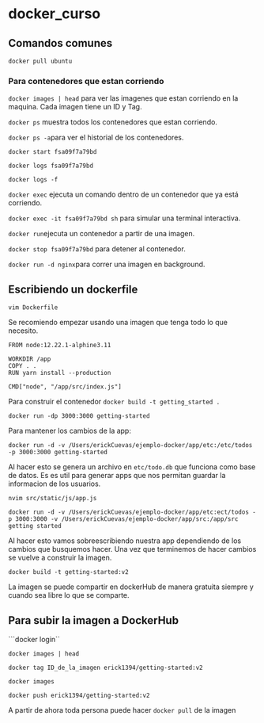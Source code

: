 # docker_curso

## Comandos comunes

```docker pull ubuntu```

### Para contenedores que estan corriendo 

```docker images | head``` para ver las imagenes que estan corriendo en la maquina. Cada imagen tiene un ID y Tag.

```docker ps``` muestra todos los contenedores que estan corriendo.

```docker ps -a```para ver el historial de los contenedores.

```docker start fsa09f7a79bd```

```docker logs fsa09f7a79bd```

```docker logs -f```

```docker exec``` ejecuta un comando dentro de un contenedor que ya está corriendo. 

```docker exec -it fsa09f7a79bd sh``` para simular una terminal interactiva. 

```docker run```ejecuta un contenedor a partir de una imagen. 

```docker stop fsa09f7a79bd``` para detener al contenedor. 

```docker run -d nginx```para correr una imagen en background. 

## Escribiendo un dockerfile

```vim Dockerfile```

Se recomiendo empezar usando una imagen que tenga todo lo que necesito. 

```
FROM node:12.22.1-alphine3.11

WORKDIR /app
COPY . .
RUN yarn install --production

CMD["node", "/app/src/index.js"]

``` 

Para construir el contenedor ```docker build -t getting_started .```

```docker run -dp 3000:3000 getting-started```

Para mantener los cambios de la app:

```docker run -d -v /Users/erickCuevas/ejemplo-docker/app/etc:/etc/todos -p 3000:3000 getting-started```

Al hacer esto se genera un archivo en `etc/todo.db` que funciona como base de datos. Es es util para generar apps que nos permitan guardar la informacion de los usuarios. 

```nvim src/static/js/app.js```

```docker run -d -v /Users/erickCuevas/ejemplo-docker/app/etc:ect/todos -p 3000:3000 -v /Users/erickCuevas/ejemplo-docker/app/src:/app/src getting started```

Al hacer esto vamos sobreescribiendo nuestra app dependiendo de los cambios que busquemos hacer. Una vez que terminemos de hacer cambios se vuelve a construir la imagen.

```docker build -t getting-started:v2```

La imagen se puede compartir en dockerHub de manera gratuita siempre y cuando sea libre lo que se comparte. 

## Para subir la imagen a DockerHub

```docker login``

```docker images | head```

```docker tag ID_de_la_imagen erick1394/getting-started:v2```

```docker images```

```docker push erick1394/getting-started:v2```

A partir de ahora toda persona puede hacer ```docker pull``` de la imagen


